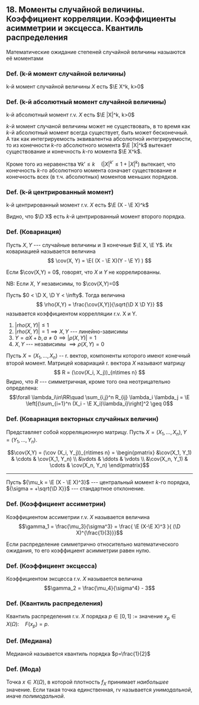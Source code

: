 ## 18. Моменты случайной величины. Коэффициент корреляции. Коэффициенты асимметрии и эксцесса. Квантиль распределения ##

Математические ожидание степеней случайной величины назыаются её моментами

### Def. (k-й момент случайной величины) ###
k-й момент случайной величины $X$ есть $\E X^k, k>0$

### Def. (k-й абсолютный момент случайной величины) ###
k-й абсолютный момент r.v. $X$ есть $\E |X|^k, k>0$

$k$-й момент случаной величины может не существовать,
в то время как $k$-й абсолютный момент всегда существует, быть может бесконечный.
А так как интегрируемость эквивалентна абсолютной интегрируемости,
то из конечности $k$-го абсолютного момента $\E |X|^k$ вытекает существование и конечность $k$-го момента $\E X^k$.

Кроме того из неравенства $\forall k\prime\leq k \quad ( |X|^{k\prime} \leq 1 + |X|^k )$ вытекает,
что конечность $k$-го абсолютного момента означает существование и конечность всех (в т.ч. абсолютных) моментов меньших порядков.


### Def. (k-й **центрированный** момент) ###
k-й центрированный момент r.v. $X$ есть $\E (X - \E X)^k$

Видно, что $\D X$ есть $k$-й центрированный момент второго порядка.


### Def. (Ковариация) ###
Пусть $X, Y$ --- случайные величины и $\exists$ конечные $\E X, \E Y$.
Их ковариацией называется величина
$$ \cov(X, Y) = \E( (X - \E X)(Y - \E Y) ) $$

Если $\cov(X,Y) = 0$, говорят, что $X$ и $Y$ не коррелированны.

NB: Если $X$, $Y$ независимы, то $\cov(X,Y)=0$

Пусть $0 < \D X, \D Y < \infty$.
Тогда величина
$$ \rho(X,Y) = \frac{\cov(X,Y)}{\sqrt{\D X \D Y}} $$ называется коэффициентом коррелляции r.v. X и Y.

1. $|rho(X,Y)| \leq 1$
2. $|rho(X,Y)| = 1 \implies X,Y$ --- линейно-зависимы
3. $Y=aX+b, a\neq 0 \implies |\rho(X,Y)|=1$
4. $X,Y$ --- независимы $\implies \rho(X,Y)=0$

Пусть $X = (X_1, \ldots, X_n)$ -- r. вектор, компоненты которого имеют конечный второй момент.
Матрицей ковариаций r. вектора $X$ называют матрицу
$$ R = (\cov(X_i, X_j))_{n\times n} $$
Видно, что $R$ --- симметричная, кроме того она неотрицательно определена:
$$\forall \lambda_i\in\RR\quad \sum_{i,j}^n R_{ij} \lambda_i \lambda_j = \E \left[{\sum_{i=1}^n (X_i - \E X_i)\lambda_i}\right]^2 \geq 0$$

### Def. (Ковариация векторных случайных величин) ###
Представляет собой корреляционную матрицу.
Пусть $X = (X_1, \ldots, X_n), Y = (Y_1, \ldots, Y_n)$.

$$\cov(X,Y) = (\cov (X_i, Y_j))_{n\times n} =
\begin{pmatrix}
&\cov(X_1, Y_1) & \cdots & \cov(X_1, Y_n) \\
&\vdots         & \ddots & \vdots         \\
&\cov(X_n, Y_1) & \cdots & \cov(X_n, Y_n)
\end{pmatrix}$$

* * *

Пусть ${\mu_k = \E (X - \E X)^3}$ --- центральный момент $k$-го порядка,
${\sigma = +\sqrt{\D X}}$ --- стандартное отклонение.

### Def. (Коэффициент ассиметрии) ###
Коэффициентом ассиметрии r.v. $X$ называется величина
$$\gamma_1 = \frac{\mu_3}{\sigma^3} = \frac{ \E (X-\E X)^3 }{ (\D X)^{\frac{1}{3}}}$$

Если распределение симметрично относительно математического ожидания, то его коэффициент асимметрии равен нулю.

### Def. (Коэффициент эксцесса) ###
Коэффициентом эксцесса r.v. $X$ называется величина
$$\gamma_2 = \frac{\mu_4}{\sigma^4} - 3$$

### Def. (Квантиль распределения) ###
Квантиль распределения r.v. $X$ порядка $p\in [0,1]$
$:=$ значение $x_p\in X(\Omega):\quad F(x_p) = p$.

### Def. (Медиана) ###
Медианой называется квантиль порядка $p=\frac{1}{2}$

### Def. (Мода) ###
Точка $x\in X(\Omega)$, в которой плотность $f_X$ принимает *наибольшее* значение.
Если такая точка единственная, rv называется *унимодальной*, иначе *полимодальной*.
